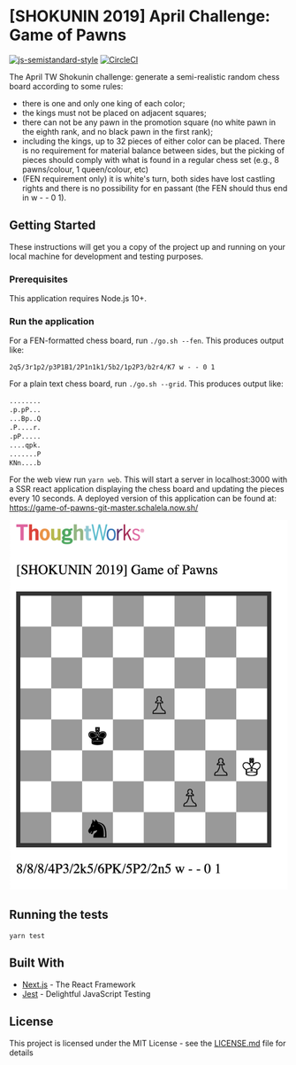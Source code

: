 # [SHOKUNIN 2019] April Challenge: Game of Pawns

[![js-semistandard-style](https://img.shields.io/badge/code%20style-semistandard-brightgreen.svg?style=flat-square)](https://github.com/Flet/semistandard)
[![CircleCI](https://circleci.com/gh/schalela/game-of-pawns.svg?style=svg)](https://circleci.com/gh/schalela/game-of-pawns)

The April TW Shokunin challenge: generate a semi-realistic random chess board according to some rules:

* there is one and only one king of each color;
* the kings must not be placed on adjacent squares;
* there can not be any pawn in the promotion square (no white pawn in the eighth rank, and no black pawn in the first rank);
* including the kings, up to 32 pieces of either color can be placed. There is no requirement for material balance between sides, but the picking of pieces should comply with what is found in a regular chess set (e.g., 8 pawns/colour, 1 queen/colour, etc)
* (FEN requirement only) it is white's turn, both sides have lost castling rights and there is no possibility for en passant (the FEN should thus end in w - - 0 1).

## Getting Started

These instructions will get you a copy of the project up and running on your local machine for development and testing purposes.

### Prerequisites

This application requires Node.js 10+.

### Run the application

For a FEN-formatted chess board, run `./go.sh --fen`. This produces output like:

```
2q5/3r1p2/p3P1B1/2P1n1k1/5b2/1p2P3/b2r4/K7 w - - 0 1
```

For a plain text chess board, run `./go.sh --grid`. This produces output like:

```
........
.p.pP...
...Bp..Q
.P....r.
.pP.....
....qpk.
.......P
KNn....b
```

For the web view run `yarn web`. This will start a server in localhost:3000 with a SSR react application displaying the chess board and updating the pieces every 10 seconds. A deployed version of this application can be found at: https://game-of-pawns-git-master.schalela.now.sh/

![Web Screenshot](webscreenshot.png)


## Running the tests

```
yarn test
```

## Built With

* [Next.js](https://nextjs.org/) - The React Framework
* [Jest](https://jestjs.io/) - Delightful JavaScript Testing

## License

This project is licensed under the MIT License - see the [LICENSE.md](LICENSE.md) file for details
